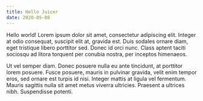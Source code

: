 ```yaml
---
title: Hello Juicer
date: 2020-05-08
---
```


Hello world! Lorem ipsum dolor sit amet, consectetur adipiscing elit. Integer at odio consequat, suscipit elit at, gravida est. Duis sodales ornare diam, eget tristique libero porttitor sed. Donec id orci nunc. Class aptent taciti sociosqu ad litora torquent per conubia nostra, per inceptos himenaeos.

Ut vel semper diam. Donec posuere nulla eu ante tincidunt, at porttitor lorem posuere. Fusce posuere, mauris in pulvinar gravida, velit enim tempor eros, sed ornare est turpis id nisi. Integer mattis at ligula vel fermentum. Mauris sagittis nulla sit amet metus viverra ultricies. Praesent a ultrices nibh. Suspendisse potenti.

